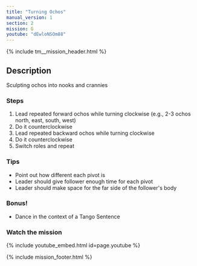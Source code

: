 ```yaml
---
title: "Turning Ochos"
manual_version: 1
section: 2
mission: G
youtube: "dEwloNSOm88"
---
```


{% include tm__mission_header.html %}

## Description

Sculpting ochos into nooks and crannies

### Steps

1. Lead repeated forward ochos while turning clockwise (e.g., 2-3 ochos north, east, south, west)
2. Do it counterclockwise
3. Lead repeated backward ochos while turning clockwise
4. Do it counterclockwise
5. Switch roles and repeat

### Tips

* Point out how different each pivot is
* Leader should give follower enough time for each pivot
* Leader should make space for the far side of the follower's body

### Bonus!

* Dance in the context of a Tango Sentence

### Watch the mission

{% include youtube_embed.html id=page.youtube %}

{% include mission_footer.html %}
